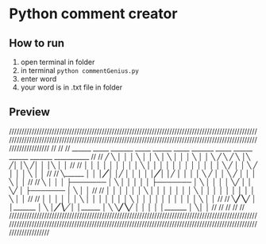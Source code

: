 # Python comment creator

## How to run

1. open terminal in folder
2. in terminal `python commentGenius.py`
3. enter word
4. your word is in .txt file in folder

## Preview

//////////////////////////////////////////////////////////////////////////////////////////////////////////////////////////////////////////////////////////////////////////////////////////////////////////////////////
//                                                                                                                                                                                                                  //
//        ______                 _____     _______   _____           ______                  _____     _______   _____            ______      ______                             _______             ___________    //
//       ╱      ╲   │        │  │     ╲   │         │     ╲         │      ╲    │        │  │     ╲   │         │     ╲          ╱      ╲    ╱      ╲   │╲      ╱│  │╲      ╱│  │         │╲      │       │         //
//      │           │        │  │      │  │         │      │        │       ╲   │        │  │      │  │         │      │        │        │  │        │  │ ╲    ╱ │  │ ╲    ╱ │  │         │ ╲     │       │         //
//       ╲______    │        │  │_____╱   │         │_____╱         │        │  │        │  │_____╱   │         │_____╱         │           │        │  │  ╲  ╱  │  │  ╲  ╱  │  │         │  ╲    │       │         //
//              ╲   │        │  │         ├───────  │  ╲            │        │  │        │  │         ├───────  │  ╲            │           │        │  │   ╲╱   │  │   ╲╱   │  ├───────  │   ╲   │       │         //
//               │  │        │  │         │         │   ╲           │        │  │        │  │         │         │   ╲           │           │        │  │        │  │        │  │         │    ╲  │       │         //
//               │  │        │  │         │         │    ╲          │        │  │        │  │         │         │    ╲          │        │  │        │  │        │  │        │  │         │     ╲ │       │         //
//       ╲______╱    ╲______╱   │         │_______  │     ╲         │_______╱    ╲______╱   │         │_______  │     ╲          ╲______╱    ╲______╱   │        │  │        │  │_______  │      ╲│       │         //
//                                                                                                                                                                                                                  //
//                                                                                                                                                                                                                  //
//////////////////////////////////////////////////////////////////////////////////////////////////////////////////////////////////////////////////////////////////////////////////////////////////////////////////////